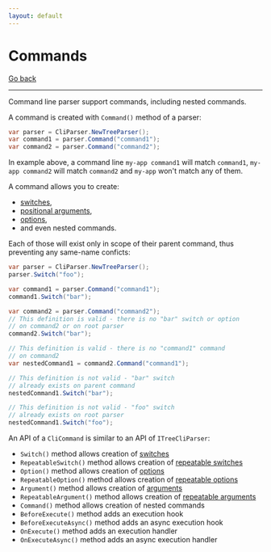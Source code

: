 ```yaml
---
layout: default
---
```

# Commands

[Go back](../parser)

---

Command line parser support commands, including nested commands.

A command is created with `Command()` method of a parser:

```csharp
var parser = CliParser.NewTreeParser();
var command1 = parser.Command("command1");
var command2 = parser.Command("command2");
```

In example above, a command line `my-app command1` will match `command1`,
`my-app command2` will match `command2` and `my-app` won't match any of them.

A command allows you to create:

* [switches](switches),
* [positional arguments](arguments),
* [options](options),
* and even nested commands.

Each of those will exist only in scope of their parent command, thus preventing any same-name conficts:

```csharp
var parser = CliParser.NewTreeParser();
parser.Switch("foo");

var command1 = parser.Command("command1");
command1.Switch("bar");

var command2 = parser.Command("command2");
// This definition is valid - there is no "bar" switch or option
// on command2 or on root parser
command2.Switch("bar");

// This definition is valid - there is no "command1" command
// on command2
var nestedCommand1 = command2.Command("command1");

// This definition is not valid - "bar" switch
// already exists on parent command
nestedCommand1.Switch("bar");

// This definition is not valid - "foo" switch
// already exists on root parser
nestedCommand1.Switch("foo");
```

An API of a `CliCommand` is similar to an API of `ITreeCliParser`:

* `Switch()` method allows creation of [switches](switches)
* `RepeatableSwitch()` method allows creation of [repeatable switches](switches#repeatable-switch)
* `Option()` method allows creation of [options](options)
* `RepeatableOption()` method allows creation of [repeatable options](options#repeatable-option)
* `Argument()` method allows creation of [arguments](arguments)
* `RepeatableArgument()` method allows creation of [repeatable arguments](arguments#repeatable-argument)
* `Command()` method allows creation of nested commands
* `BeforeExecute()` method adds an execution hook
* `BeforeExecuteAsync()` method adds an async execution hook
* `OnExecute()` method adds an execution handler
* `OnExecuteAsync()` method adds an async execution handler
